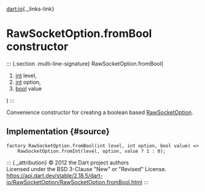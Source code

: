 [dart:io](../../dart-io/dart-io-library){._links-link}

RawSocketOption.fromBool constructor
====================================

::: {.section .multi-line-signature}
RawSocketOption.fromBool(

1.  [int](../../dart-core/int-class) level,
2.  [int](../../dart-core/int-class) option,
3.  [bool](../../dart-core/bool-class) value

)
:::

Convenience constructor for creating a boolean based
[RawSocketOption](../rawsocketoption-class).

Implementation {#source}
--------------

``` {.language-dart data-language="dart"}
factory RawSocketOption.fromBool(int level, int option, bool value) =>
    RawSocketOption.fromInt(level, option, value ? 1 : 0);
```

::: {._attribution}
© 2012 the Dart project authors\
Licensed under the BSD 3-Clause \"New\" or \"Revised\" License.\
<https://api.dart.dev/stable/2.18.5/dart-io/RawSocketOption/RawSocketOption.fromBool.html>
:::
